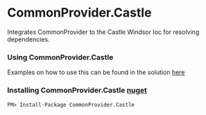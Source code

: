 # CommonProvider.Castle

Integrates CommonProvider to the Castle Windsor Ioc for resolving dependencies.

### Using CommonProvider.Castle
Examples on how to use this can be found in the solution [here](https://github.com/commonprovider/common-provider-castle/tree/master/CommonProvider.Castle.Example)

### Installing CommonProvider.Castle [nuget](https://www.nuget.org/packages/CommonProvider.Castle/)

```
PM> Install-Package CommonProvider.Castle
```
